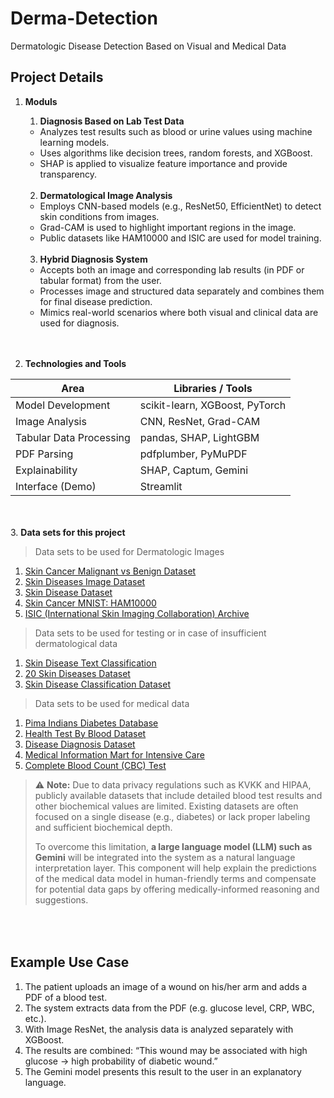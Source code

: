 # Derma-Detection
Dermatologic Disease Detection Based on Visual and Medical Data

## Project Details
1. <b>Moduls</b>
    1. <b>Diagnosis Based on Lab Test Data</b>
    - Analyzes test results such as blood or urine values using machine learning models.
    - Uses algorithms like decision trees, random forests, and XGBoost.
    - SHAP is applied to visualize feature importance and provide transparency.<br><br>

    2. <b>Dermatological Image Analysis</b>
    - Employs CNN-based models (e.g., ResNet50, EfficientNet) to detect skin conditions from images.
    - Grad-CAM is used to highlight important regions in the image.
    - Public datasets like HAM10000 and ISIC are used for model training.<br><br>

    3. <b>Hybrid Diagnosis System</b>
    - Accepts both an image and corresponding lab results (in PDF or tabular format) from the user.
    - Processes image and structured data separately and combines them for final disease prediction.
    - Mimics real-world scenarios where both visual and clinical data are used for diagnosis.<br><br><br>

2. <b>Technologies and Tools</b>

| Area                       | Libraries / Tools                  |
|----------------------------|------------------------------------|
| Model Development          | scikit-learn, XGBoost, PyTorch     |
| Image Analysis             | CNN, ResNet, Grad-CAM              |
| Tabular Data Processing    | pandas, SHAP, LightGBM             |
| PDF Parsing                | pdfplumber, PyMuPDF                |
| Explainability             | SHAP, Captum, Gemini               |
| Interface (Demo)           | Streamlit                          |

<br><br>3. <b>Data sets for this project</b>
> Data sets to be used for Dermatologic Images
1. [Skin Cancer Malignant vs Benign Dataset](https://www.kaggle.com/datasets/fanconic/skin-cancer-malignant-vs-benign)
2. [Skin Diseases Image Dataset](https://www.kaggle.com/datasets/ismailpromus/skin-diseases-image-dataset)
3. [Skin Disease Dataset](https://www.kaggle.com/datasets/pacificrm/skindiseasedataset/data)
4. [Skin Cancer MNIST: HAM10000](https://www.kaggle.com/datasets/kmader/skin-cancer-mnist-ham10000)
5. [ISIC (International Skin Imaging Collaboration) Archive](https://api.isic-archive.com/collections/?pinned=true)

> Data sets to be used for testing or in case of insufficient dermatological data 
1. [Skin Disease Text Classification](https://www.kaggle.com/datasets/rafsunahmad/skin-disease-text-classification)
2. [20 Skin Diseases Dataset](https://www.kaggle.com/datasets/haroonalam16/20-skin-diseases-dataset)
3. [Skin Disease Classification Dataset](https://www.kaggle.com/datasets/trainingdatapro/skin-defects-acne-redness-and-bags-under-the-eyes)

> Data sets to be used for medical data
1. [Pima Indians Diabetes Database](https://www.kaggle.com/datasets/uciml/pima-indians-diabetes-database)
2. [Health Test By Blood Dataset](https://www.kaggle.com/datasets/simaanjali/diabetes-classification-dataset)
3. [Disease Diagnosis Dataset](https://www.kaggle.com/datasets/s3programmer/disease-diagnosis-dataset)
4. [Medical Information Mart for Intensive Care](https://mimic.mit.edu)
5. [Complete Blood Count (CBC) Test](https://www.kaggle.com/datasets/ahmedelsayedtaha/complete-blood-count-cbc-test)

> ⚠️ **Note:** Due to data privacy regulations such as KVKK and HIPAA, publicly available datasets that include detailed blood test results and other biochemical values are limited. Existing datasets are often focused on a single disease (e.g., diabetes) or lack proper labeling and sufficient biochemical depth.  
>
> To overcome this limitation, **a large language model (LLM) such as Gemini** will be integrated into the system as a natural language interpretation layer. This component will help explain the predictions of the medical data model in human-friendly terms and compensate for potential data gaps by offering medically-informed reasoning and suggestions.

## <br><br>Example Use Case
1. The patient uploads an image of a wound on his/her arm and adds a PDF of a blood test.
2. The system extracts data from the PDF (e.g. glucose level, CRP, WBC, etc.).
3. With Image ResNet, the analysis data is analyzed separately with XGBoost.
4. The results are combined: “This wound may be associated with high glucose → high probability of diabetic wound.”
5. The Gemini model presents this result to the user in an explanatory language.